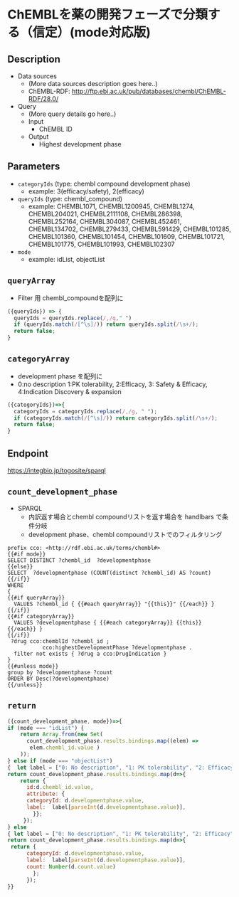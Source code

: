# ChEMBLを薬の開発フェーズで分類する（信定）(mode対応版)

## Description

- Data sources
    - (More data sources description goes here..)
    - ChEMBL-RDF: http://ftp.ebi.ac.uk/pub/databases/chembl/ChEMBL-RDF/28.0/
- Query
    - (More query details go here..)
    -  Input
        - ChEMBL ID
    - Output
        - Highest development phase

## Parameters

* `categoryIds` (type: chembl compound development phase)
  * example: 3(efficacy/safety), 2(efficacy)
* `queryIds` (type: chembl_compound)
  * example: CHEMBL1071, CHEMBL1200945, CHEMBL1274, CHEMBL204021, CHEMBL2111108, CHEMBL286398, CHEMBL252164, CHEMBL304087, CHEMBL452461, CHEMBL134702, CHEMBL279433, CHEMBL591429, CHEMBL101285, CHEMBL101360, CHEMBL101454, CHEMBL101609, CHEMBL101721, CHEMBL101775, CHEMBL101993, CHEMBL102307
* `mode`
  * example: idList, objectList

## `queryArray`
- Filter 用 chembl_compoundを配列に
```javascript
({queryIds}) => {
  queryIds = queryIds.replace(/,/g," ")
  if (queryIds.match(/[^\s]/)) return queryIds.split(/\s+/);
  return false;
}
```

## `categoryArray`
- development phase を配列に
- 0:no description  1:PK tolerability, 2:Efficacy, 3: Safety & Efficacy, 4:Indication Discovery & expansion
```javascript
({categoryIds})=>{
  categoryIds = categoryIds.replace(/,/g, " ");
  if (categoryIds.match(/[^\s]/)) return categoryIds.split(/\s+/);
  return false;
}
```

## Endpoint

https://integbio.jp/togosite/sparql

## `count_development_phase`
- SPARQL
  - 内訳返す場合とchembl compoundリストを返す場合を handlbars で条件分岐
  - development phase、chembl compoundリストでのフィルタリング

```sparql
prefix cco: <http://rdf.ebi.ac.uk/terms/chembl#>
{{#if mode}}
SELECT DISTINCT ?chembl_id  ?developmentphase
{{else}}
SELECT  ?developmentphase (COUNT(distinct ?chembl_id) AS ?count)
{{/if}}
WHERE 
{
{{#if queryArray}}
  VALUES ?chembl_id { {{#each queryArray}} "{{this}}" {{/each}} }
{{/if}}
{{#if categoryArray}}
  VALUES ?developmentphase { {{#each categoryArray}} {{this}} {{/each}} }
{{/if}}
 ?drug cco:chemblId ?chembl_id ;
           cco:highestDevelopmentPhase ?developmentphase .
  filter not exists { ?drug a cco:DrugIndication }
}
{{#unless mode}}
group by ?developmentphase ?count
ORDER BY Desc(?developmentphase)
{{/unless}}
```

## `return`

```javascript
({count_development_phase, mode})=>{
if (mode === "idList") { 
    return Array.from(new Set(
      count_development_phase.results.bindings.map((elem) =>
       elem.chembl_id.value )                         
    ));
} else if (mode === "objectList") 
{  let label = ["0: No description", "1: PK tolerability", "2: Efficacy", "3: Safety & Efficacy", "4: Indication Discovery & expansion"];
return count_development_phase.results.bindings.map(d=>{ 
    return {
      id:d.chembl_id.value,
      attribute: {
      categoryId: d.developmentphase.value,
      label:  label[parseInt(d.developmentphase.value)],
        }};
     });	
} else 
{ let label = ["0: No description", "1: PK tolerability", "2: Efficacy", "3: Safety & Efficacy", "4: Indication Discovery & expansion"];
return count_development_phase.results.bindings.map(d=>{ 
 return {
      categoryId: d.developmentphase.value,
      label:  label[parseInt(d.developmentphase.value)],
      count: Number(d.count.value)
        };
      });
}}
```